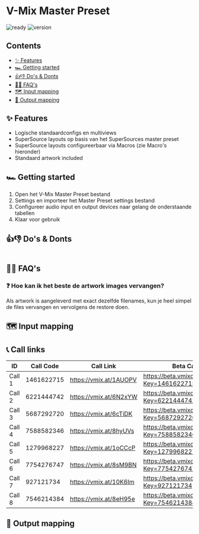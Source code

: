 # V-Mix Master Preset

![ready](https://img.shields.io/badge/status-ready-green)
![version](https://img.shields.io/badge/version-1.0-green)

## Contents

- [✨ Features](#-features)
- [🏎️ Getting started](#%EF%B8%8F-getting-started)
- [👍👎 Do's & Donts](#-dos--donts)
- [🧑‍🏫 FAQ's](#-faqs)
- [🗺️ Input mapping](#%EF%B8%8F-input-mapping)
- [📡 Output mapping](#-output-mapping)

## ✨ Features

- Logische standaardconfigs en multiviews
- SuperSource layouts op basis van het SuperSources master preset
- SuperSource layouts configureerbaar via Macros (zie Macro's hieronder)
- Standaard artwork included

## 🏎️ Getting started

1.  Open het V-Mix Master Preset bestand
2.  Settings en importeer het Master Preset settings bestand
3.  Configureer audio input en output devices naar gelang de onderstaande tabellen
4.  Klaar voor gebruik

## 👍👎 Do's & Donts

```diff

```

## 🧑‍🏫 FAQ's

### ❓ **Hoe kan ik het beste de artwork images vervangen?**

Als artwork is aangeleverd met exact dezelfde filenames, kun je heel simpel de files vervangen en vervolgens de restore doen.

## 🗺️ Input mapping

## 📞 Call links

| ID     | Call Code  | Call Link              | Beta Call Link                                    |
| ------ | ---------- | ---------------------- | ------------------------------------------------- |
| Call 1 | 1461622715 | https://vmix.at/1AUOPV | https://beta.vmixcall.com/call.htm?Key=1461622715 |
| Call 2 | 6221444742 | https://vmix.at/6N2xYW | https://beta.vmixcall.com/call.htm?Key=6221444742 |
| Call 3 | 5687292720 | https://vmix.at/6cTiDK | https://beta.vmixcall.com/call.htm?Key=5687292720 |
| Call 4 | 7588582346 | https://vmix.at/8hyUVs | https://beta.vmixcall.com/call.htm?Key=7588582346 |
| Call 5 | 1279968227 | https://vmix.at/1oCCcP | https://beta.vmixcall.com/call.htm?Key=1279968227 |
| Call 6 | 7754276747 | https://vmix.at/8sM9BN | https://beta.vmixcall.com/call.htm?Key=7754276747 |
| Call 7 | 927121734  | https://vmix.at/10K6Im | https://beta.vmixcall.com/call.htm?Key=927121734  |
| Call 8 | 7546214384 | https://vmix.at/8eH95e | https://beta.vmixcall.com/call.htm?Key=7546214384 |

## 📡 Output mapping
